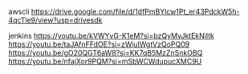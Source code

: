awscli
https://drive.google.com/file/d/1dfPmBYlcw1Pt_er43PdckW5h-4qcTle9/view?usp=drivesdk

jenkins 
https://youtu.be/kVWYvG-K1eM?si=bzQyMvJktEkNjltk
https://youtu.be/taJAfnFFdOE?si=zWiulWgtVzQoPQ09
https://youtu.be/gO20QGT6aW8?si=KK7qB5MzZnSnkOBQ
https://youtu.be/nfajXor9PQM?si=mSbWCWdupucXMC9U
